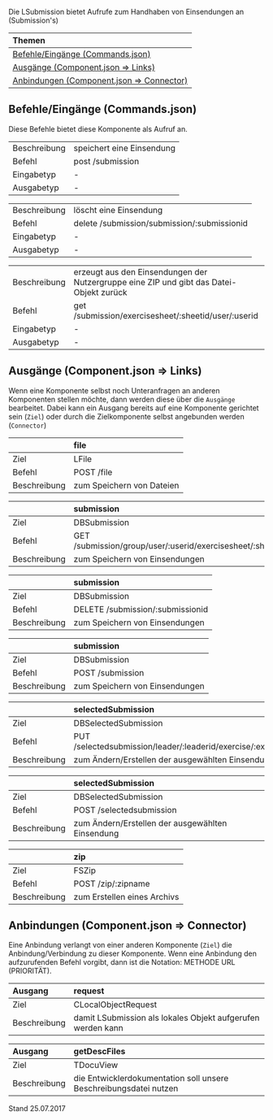 <!--
  - @file de.md
  -
  - @license http://www.gnu.org/licenses/gpl-3.0.html GPL version 3
  -
  - @package OSTEPU (https://github.com/ostepu/ostepu-core)
  - @since -
  -
  - @author Till Uhlig <till.uhlig@student.uni-halle.de>
  - @date 2017
  -
 -->

Die LSubmission bietet Aufrufe zum Handhaben von Einsendungen an (Submission's)

| Themen |
| :- |
| [Befehle/Eingänge (Commands.json)](#eingaenge) |
| [Ausgänge (Component.json => Links)](#ausgaenge) |
| [Anbindungen (Component.json => Connector)](#anbindungen) |

## <a name='eingaenge'></a>Befehle/Eingänge (Commands.json)
Diese Befehle bietet diese Komponente als Aufruf an.

|||
| :----------- |:----- |
|Beschreibung| speichert eine Einsendung|
|Befehl| post /submission|
|Eingabetyp| -|
|Ausgabetyp| -|

|||
| :----------- |:----- |
|Beschreibung| löscht eine Einsendung|
|Befehl| delete /submission/submission/:submissionid|
|Eingabetyp| -|
|Ausgabetyp| -|

|||
| :----------- |:----- |
|Beschreibung| erzeugt aus den Einsendungen der Nutzergruppe eine ZIP und gibt das Datei-Objekt zurück|
|Befehl| get /submission/exercisesheet/:sheetid/user/:userid|
|Eingabetyp| -|
|Ausgabetyp| -|


## <a name='ausgaenge'></a>Ausgänge (Component.json => Links)
Wenn eine Komponente selbst noch Unteranfragen an anderen Komponenten stellen möchte, dann werden diese über die `Ausgänge` bearbeitet.
Dabei kann ein Ausgang bereits auf eine Komponente gerichtet sein (`Ziel`) oder durch die Zielkomponente selbst angebunden werden (`Connector`)

||file|
| :----------- |:----- |
|Ziel| LFile|
|Befehl| POST /file|
|Beschreibung| zum Speichern von Dateien|

||submission|
| :----------- |:----- |
|Ziel| DBSubmission|
|Befehl| GET /submission/group/user/:userid/exercisesheet/:sheetid/selected|
|Beschreibung| zum Speichern von Einsendungen|

||submission|
| :----------- |:----- |
|Ziel| DBSubmission|
|Befehl| DELETE /submission/:submissionid|
|Beschreibung| zum Speichern von Einsendungen|

||submission|
| :----------- |:----- |
|Ziel| DBSubmission|
|Befehl| POST /submission|
|Beschreibung| zum Speichern von Einsendungen|

||selectedSubmission|
| :----------- |:----- |
|Ziel| DBSelectedSubmission|
|Befehl| PUT /selectedsubmission/leader/:leaderid/exercise/:exerciseid|
|Beschreibung| zum Ändern/Erstellen der ausgewählten Einsendung|

||selectedSubmission|
| :----------- |:----- |
|Ziel| DBSelectedSubmission|
|Befehl| POST /selectedsubmission|
|Beschreibung| zum Ändern/Erstellen der ausgewählten Einsendung|

||zip|
| :----------- |:----- |
|Ziel| FSZip|
|Befehl| POST /zip/:zipname|
|Beschreibung| zum Erstellen eines Archivs|


## <a name='anbindungen'></a>Anbindungen (Component.json => Connector)
Eine Anbindung verlangt von einer anderen Komponente (`Ziel`) die Anbindung/Verbindung zu dieser Komponente.
Wenn eine Anbindung den aufzurufenden Befehl vorgibt, dann ist die Notation: METHODE URL (PRIORITÄT).

|Ausgang|request|
| :----------- |:----- |
|Ziel| CLocalObjectRequest|
|Beschreibung| damit LSubmission als lokales Objekt aufgerufen werden kann|

|Ausgang|getDescFiles|
| :----------- |:----- |
|Ziel| TDocuView|
|Beschreibung| die Entwicklerdokumentation soll unsere Beschreibungsdatei nutzen|


Stand 25.07.2017
